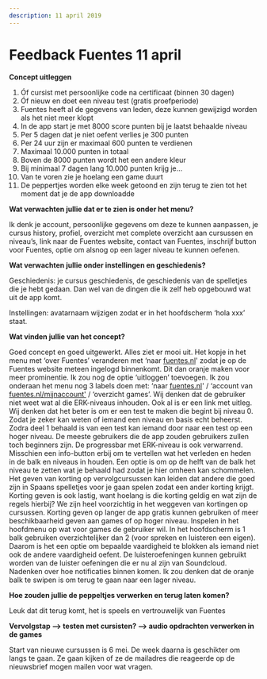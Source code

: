 ```yaml
---
description: 11 april 2019
---
```


# Feedback Fuentes 11 april

**Concept uitleggen**

1. Óf cursist met persoonlijke code na certificaat \(binnen 30 dagen\)
2. Óf nieuw en doet een niveau test \(gratis proefperiode\)
3. Fuentes heeft al de gegevens van leden, deze kunnen gewijzigd worden als het niet meer klopt
4. In de app start je met 8000 score punten bij je laatst behaalde niveau
5. Per 5 dagen dat je niet oefent verlies je 300 punten
6. Per 24 uur zijn er maximaal 600 punten te verdienen
7. Maximaal 10.000 punten in totaal
8. Boven de 8000 punten wordt het een andere kleur
9. Bij minimaal 7 dagen lang 10.000 punten krijg je…
10. Van te voren zie je hoelang een game duurt
11. De peppertjes worden elke week getoond en zijn terug te zien tot het moment dat je de app downloadde

**Wat verwachten jullie dat er te zien is onder het menu?**

Ik denk je account, persoonlijke gegevens om deze te kunnen aanpassen, je cursus history, profiel, overzicht met complete overzicht aan cursussen en niveau’s, link naar de Fuentes website, contact van Fuentes, inschrijf button voor Fuentes, optie om alsnog op een lager niveau te kunnen oefenen.

**Wat verwachten jullie onder instellingen en geschiedenis?**

Geschiedenis: je cursus geschiedenis, de geschiedenis van de spelletjes die je hebt gedaan. Dan wel van de dingen die ik zelf heb opgebouwd wat uit de app komt. 

Instellingen: avatarnaam wijzigen zodat er in het hoofdscherm ‘hola xxx’ staat.

**Wat vinden jullie van het concept?**

Goed concept en goed uitgewerkt. Alles ziet er mooi uit. Het kopje in het menu met ‘over Fuentes’ veranderen met ‘naar [fuentes.nl](http://fuentes.nl)' zodat je op de Fuentes website meteen ingelogd binnenkomt. Dit dan oranje maken voor meer prominentie. Ik zou nog de optie ‘uitloggen’ toevoegen. Ik zou onderaan het menu nog 3 labels doen met: ‘naar [fuentes.nl](http://fuentes.nl)' / ‘account van [fuentes.nl/mijnaccount'](http://fuentes.nl/mijnaccount') / ‘overzicht games’. Wij denken dat de gebruiker niet weet wat al die ERK-niveaus inhouden. Ook al is er een link met uitleg. Wij denken dat het beter is om er een test te maken die begint bij niveau 0. Zodat je zeker kan weten of iemand een niveau en basis echt beheerst. Zodra deel 1 behaald is van een test kan iemand door naar een test op een hoger niveau. De meeste gebruikers die de app zouden gebruikers zullen toch beginners zijn. De progressbar met ERK-niveau is ook verwarrend. Misschien een info-button erbij om te vertellen wat het verleden en heden in de balk en niveaus in houden. Een optie is om op de helft van de balk het niveau te zetten wat je behaald had zodat je hier omheen kan schommelen. Het geven van korting op vervolgcursussen kan leiden dat andere die goed zijn in Spaans spelletjes voor je gaan spelen zodat een ander korting krijgt. Korting geven is ook lastig, want hoelang is die korting geldig en wat zijn de regels hierbij? We zijn heel voorzichtig in het weggeven van kortingen op cursussen. Korting geven op langer de app gratis kunnen gebruiken of meer beschikbaarheid geven aan games of op hoger niveau. Inspelen in het hoofdmenu op wat voor games de gebruiker wil. In het hoofdscherm is 1 balk gebruiken overzichtelijker dan 2 \(voor spreken en luisteren een eigen\). Daarom is het een optie om bepaalde vaardigheid te blokken als iemand niet ook de andere vaardigheid oefent. De luisteroefeningen kunnen gebruikt worden van de luister oefeningen die er nu al zijn van Soundcloud. Nadenken over hoe notificaties binnen komen. Ik zou denken dat de oranje balk te swipen is om terug te gaan naar een lager niveau.

**Hoe zouden jullie de peppeltjes verwerken en terug laten komen?**

Leuk dat dit terug komt, het is speels en vertrouwelijk van Fuentes

**Vervolgstap —&gt; testen met cursisten? —&gt; audio opdrachten verwerken in de games**

Start van nieuwe cursussen is 6 mei. De week daarna is geschikter om langs te gaan. Ze gaan kijken of ze de mailadres die reageerde op de nieuwsbrief mogen mailen voor wat vragen.

